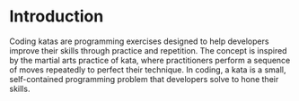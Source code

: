 # Introduction

Coding katas are programming exercises designed to help developers improve their skills through practice and repetition. The concept is inspired by the martial arts practice of kata, where practitioners perform a sequence of moves repeatedly to perfect their technique. In coding, a kata is a small, self-contained programming problem that developers solve to hone their skills.